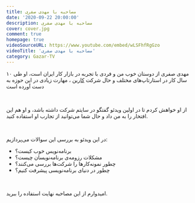 ```yaml
---
title: مصاحبه با مهدی صفری
date: '2020-09-22 20:00:00'
description: مصاحبه با مهدی صفری
cover: cover.jpg
comment: true
homepage: true
videoSourceURL: https://www.youtube.com/embed/wLSFhfRgGzo
videoTitle: 'مصاحبه با مهدی صفری'
category: Gazar-TV
---
```


مهدی صفری از دوستان خوب من و فردی با تجربه در بازار کار ایران است، او طی ۱۰ سال کار در استارتاپ‌های مختلف و حال شرکت
[کاربن](https://kaarbon.net)
، مهارت زیادی در این حوزه به دست آورده است

<br />

از او خواهش کردم تا در اولین ویدئو گفتگو در سایتم شرکت داشته باشد، و او هم این افتخار را به من داد و حال شما می‌توانید از تجارب او استفاده کنید.

<br />

در این ویدئو به بررسی این سوالات می‌پردازیم:

- برنامه‌نویس خوب کیست؟
- مشکلات رزومه‌ی برنامه‌نویسان چیست؟
- چطور نمونه‌کار‌ها را شرکت‌ها بررسی می‌کنند؟
- چطور در دنیای برنامه‌نویسی پیشرفت کنیم؟

<br />

امیدوارم از این مصاحبه نهایت استفاده را ببرید.

